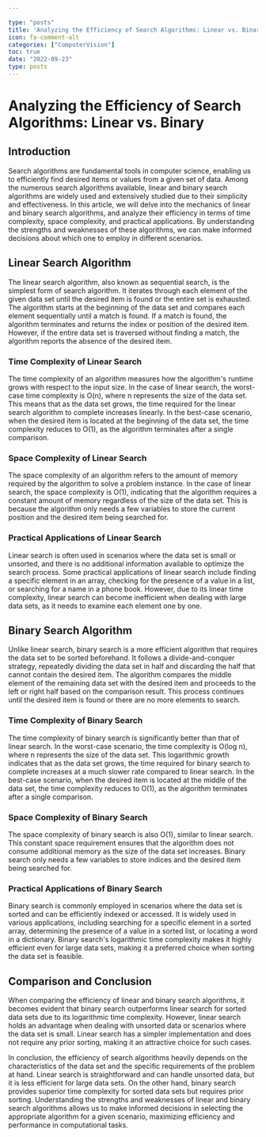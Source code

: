```yaml
---

type: "posts"
title: 'Analyzing the Efficiency of Search Algorithms: Linear vs. Binary'
icon: fa-comment-alt
categories: ["ComputerVision"]
toc: true
date: "2022-09-23"
type: posts
---
```





# Analyzing the Efficiency of Search Algorithms: Linear vs. Binary

## Introduction
Search algorithms are fundamental tools in computer science, enabling us to efficiently find desired items or values from a given set of data. Among the numerous search algorithms available, linear and binary search algorithms are widely used and extensively studied due to their simplicity and effectiveness. In this article, we will delve into the mechanics of linear and binary search algorithms, and analyze their efficiency in terms of time complexity, space complexity, and practical applications. By understanding the strengths and weaknesses of these algorithms, we can make informed decisions about which one to employ in different scenarios.

## Linear Search Algorithm
The linear search algorithm, also known as sequential search, is the simplest form of search algorithm. It iterates through each element of the given data set until the desired item is found or the entire set is exhausted. The algorithm starts at the beginning of the data set and compares each element sequentially until a match is found. If a match is found, the algorithm terminates and returns the index or position of the desired item. However, if the entire data set is traversed without finding a match, the algorithm reports the absence of the desired item.

### Time Complexity of Linear Search
The time complexity of an algorithm measures how the algorithm's runtime grows with respect to the input size. In the case of linear search, the worst-case time complexity is O(n), where n represents the size of the data set. This means that as the data set grows, the time required for the linear search algorithm to complete increases linearly. In the best-case scenario, when the desired item is located at the beginning of the data set, the time complexity reduces to O(1), as the algorithm terminates after a single comparison.

### Space Complexity of Linear Search
The space complexity of an algorithm refers to the amount of memory required by the algorithm to solve a problem instance. In the case of linear search, the space complexity is O(1), indicating that the algorithm requires a constant amount of memory regardless of the size of the data set. This is because the algorithm only needs a few variables to store the current position and the desired item being searched for.

### Practical Applications of Linear Search
Linear search is often used in scenarios where the data set is small or unsorted, and there is no additional information available to optimize the search process. Some practical applications of linear search include finding a specific element in an array, checking for the presence of a value in a list, or searching for a name in a phone book. However, due to its linear time complexity, linear search can become inefficient when dealing with large data sets, as it needs to examine each element one by one.

## Binary Search Algorithm
Unlike linear search, binary search is a more efficient algorithm that requires the data set to be sorted beforehand. It follows a divide-and-conquer strategy, repeatedly dividing the data set in half and discarding the half that cannot contain the desired item. The algorithm compares the middle element of the remaining data set with the desired item and proceeds to the left or right half based on the comparison result. This process continues until the desired item is found or there are no more elements to search.

### Time Complexity of Binary Search
The time complexity of binary search is significantly better than that of linear search. In the worst-case scenario, the time complexity is O(log n), where n represents the size of the data set. This logarithmic growth indicates that as the data set grows, the time required for binary search to complete increases at a much slower rate compared to linear search. In the best-case scenario, when the desired item is located at the middle of the data set, the time complexity reduces to O(1), as the algorithm terminates after a single comparison.

### Space Complexity of Binary Search
The space complexity of binary search is also O(1), similar to linear search. This constant space requirement ensures that the algorithm does not consume additional memory as the size of the data set increases. Binary search only needs a few variables to store indices and the desired item being searched for.

### Practical Applications of Binary Search
Binary search is commonly employed in scenarios where the data set is sorted and can be efficiently indexed or accessed. It is widely used in various applications, including searching for a specific element in a sorted array, determining the presence of a value in a sorted list, or locating a word in a dictionary. Binary search's logarithmic time complexity makes it highly efficient even for large data sets, making it a preferred choice when sorting the data set is feasible.

## Comparison and Conclusion
When comparing the efficiency of linear and binary search algorithms, it becomes evident that binary search outperforms linear search for sorted data sets due to its logarithmic time complexity. However, linear search holds an advantage when dealing with unsorted data or scenarios where the data set is small. Linear search has a simpler implementation and does not require any prior sorting, making it an attractive choice for such cases.

In conclusion, the efficiency of search algorithms heavily depends on the characteristics of the data set and the specific requirements of the problem at hand. Linear search is straightforward and can handle unsorted data, but it is less efficient for large data sets. On the other hand, binary search provides superior time complexity for sorted data sets but requires prior sorting. Understanding the strengths and weaknesses of linear and binary search algorithms allows us to make informed decisions in selecting the appropriate algorithm for a given scenario, maximizing efficiency and performance in computational tasks.